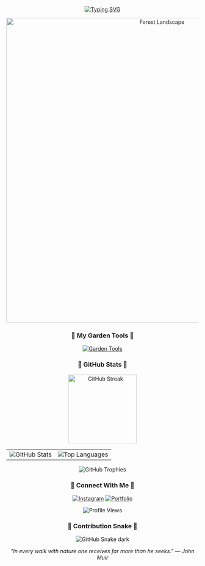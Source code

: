 <div align="center">

  [![Typing SVG](https://readme-typing-svg.herokuapp.com/?font=Sacramento&color=9D65C9&size=45&center=true&vCenter=true&width=1000&lines=Welcome+to+my+peaceful+sanctuary;Where+code+and+nature+become+one;Creating+digital+gardens+with+every+line;Let's+grow+something+beautiful+together)](https://git.io/typing-svg)

  <img src="https://i.pinimg.com/originals/05/26/fc/0526fc32bae551832ca57149d92c5dd0.gif" alt="Forest Landscape" width="800"/>

  ### 🌿 My Garden Tools 🌿
  
  [![Garden Tools](https://skillicons.dev/icons?i=html,css,js,python,php,react,nodejs,mysql,git,vscode&theme=dark)](https://github.com/skimatt)
  
  ### 🔮 GitHub Stats 🔮
  
  <img src="https://github-readme-streak-stats.herokuapp.com/?user=skimatt&theme=material-palenight&hide_border=true&background=1E1033&stroke=9D65C9&fire=B288E0&currStreakNum=AA7ED3&ring=8A4FBD&currStreakLabel=AA7ED3&sideNums=AA7ED3&sideLabels=8A4FBD" alt="GitHub Streak" height="180em" />
  
  <table>
    <tr>
      <td>
        <img src="https://github-readme-stats.vercel.app/api?username=skimatt&show_icons=true&theme=tokyonight&hide_border=true&bg_color=1E1033&title_color=AA7ED3&text_color=B288E0&icon_color=8A4FBD" alt="GitHub Stats" />
      </td>
      <td>
        <img src="https://github-readme-stats.vercel.app/api/top-langs?username=skimatt&layout=compact&theme=tokyonight&hide_border=true&bg_color=1E1033&title_color=AA7ED3&text_color=B288E0" alt="Top Languages" />
      </td>
    </tr>
  </table>
  
  <img src="https://github-profile-trophy.vercel.app/?username=skimatt&theme=discord&column=4&no-frame=true&margin-w=15&margin-h=15" alt="GitHub Trophies" />
  
  ### 🌌 Connect With Me 🌌
  
  [![Instagram](https://img.shields.io/badge/Instagram-1E1033?style=for-the-badge&logo=instagram&logoColor=AA7ED3)](https://instagram.com/skimatt_)
  [![Portfolio](https://img.shields.io/badge/Portfolio-1E1033?style=for-the-badge&logo=google-chrome&logoColor=9D65C9)](https://skimatt.github.io/RahmatMulia/)
  
  ![Profile Views](https://komarev.com/ghpvc/?username=skimatt&color=9D65C9&style=flat-square&base=1654)
  
  ### 🌠 Contribution Snake 🌠
  
  ![GitHub Snake dark](https://raw.githubusercontent.com/skimatt/skimatt/output/github-contribution-grid-snake-dark.svg#gh-dark-mode-only)
  
  <em>"In every walk with nature one receives far more than he seeks." — John Muir</em>

</div>
